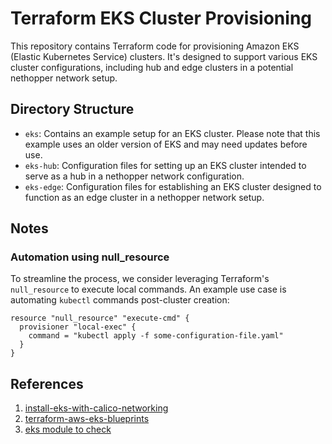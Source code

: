 # Terraform EKS Cluster Provisioning

This repository contains Terraform code for provisioning Amazon EKS (Elastic Kubernetes Service) clusters. It's designed to support various EKS cluster configurations, including hub and edge clusters in a potential nethopper network setup.

## Directory Structure

- `eks`: Contains an example setup for an EKS cluster. Please note that this example uses an older version of EKS and may need updates before use.
- `eks-hub`: Configuration files for setting up an EKS cluster intended to serve as a hub in a nethopper network configuration.
- `eks-edge`: Configuration files for establishing an EKS cluster designed to function as an edge cluster in a nethopper network setup.

## Notes

### Automation using null_resource

To streamline the process, we consider leveraging Terraform's `null_resource` to execute local commands. An example use case is automating `kubectl` commands post-cluster creation:

```hcl
resource "null_resource" "execute-cmd" {
  provisioner "local-exec" {
    command = "kubectl apply -f some-configuration-file.yaml"
  }
}
```

## References
1. [install-eks-with-calico-networking](https://docs.tigera.io/calico/latest/getting-started/kubernetes/managed-public-cloud/eks#install-eks-with-calico-networking)
2. [terraform-aws-eks-blueprints](https://github.com/aws-ia/terraform-aws-eks-blueprints)
3. [eks module to check](https://github.com/akw-devsecops/terraform-aws-eks/tree/v2.6.11)